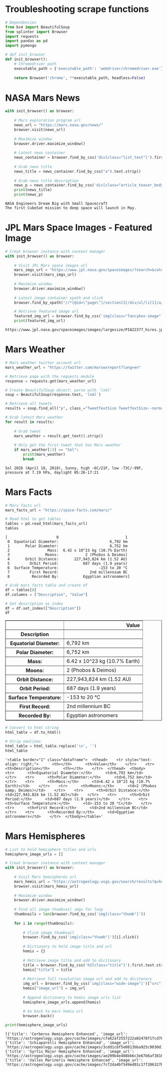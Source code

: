 
# Troubleshooting scrape functions


```python
# Dependencies
from bs4 import BeautifulSoup
from splinter import Browser
import requests
import pandas as pd
import pymongo
```


```python
# def init_browser
def init_browser():
    # Chromedriver path
    executable_path = {'executable_path': 'webdriver/chromedriver.exe'}
    
    return Browser('chrome', **executable_path, headless=False)
```

# NASA Mars News


```python
with init_browser() as browser:
    
    # Mars exploration program url
    news_url = "https://mars.nasa.gov/news/"
    browser.visit(news_url)
    
    # Maximize window
    browser.driver.maximize_window()
    
    # Latest news container
    news_container = browser.find_by_css('div[class="list_text"]').first
    
    # Grab news title
    news_title = news_container.find_by_css("a").text.strip()
    
    # Grab news title description
    news_p = news_container.find_by_css('div[class="article_teaser_body"]').text.strip()
    print(news_title)
    print(news_p)
```

    NASA Engineers Dream Big with Small Spacecraft
    The first CubeSat mission to deep space will launch in May.
    

# JPL Mars Space Images - Featured Image


```python
# Creat browser instance with context manager
with init_browser() as browser:
    
    # Visit JPL Mars space images url
    mars_imgs_url = "https://www.jpl.nasa.gov/spaceimages/?search=&category=Mars"
    browser.visit(mars_imgs_url)
    
    # Maximize window
    browser.driver.maximize_window()
    
    # Latest image container xpath and click
    browser.find_by_xpath("//*[@id=\"page\"]/section[3]/div/ul/li[1]/a/div").click()

    # Retrieve featured image url
    featured_img_url = browser.find_by_css('img[class="fancybox-image"]')["src"]
    print(featured_img_url)
```

    https://www.jpl.nasa.gov/spaceimages/images/largesize/PIA22377_hires.jpg
    

# Mars Weather


```python
# Mars weather twitter account url
mars_weather_url = "https://twitter.com/marswxreport?lang=en"

# Retrieve page with the requests module
response = requests.get(mars_weather_url)

# Create BeautifulSoup object; parse with 'lxml'
soup = BeautifulSoup(response.text, 'lxml')
```


```python
# Retrieve all tweets
results = soup.find_all("p", class_="TweetTextSize TweetTextSize--normal js-tweet-text tweet-text")
```


```python
# Grab latest Mars weather
for result in results:
    
    # Grab tweet
    mars_weather = result.get_text().strip()
    
    # Only get the first tweet that has Mars weather
    if mars_weather[:3] == "Sol":
        print(mars_weather)        
        break
```

    Sol 2026 (April 18, 2018), Sunny, high -6C/21F, low -73C/-99F, pressure at 7.19 hPa, daylight 05:26-17:21
    

# Mars Facts


```python
# Mars facts url
mars_facts_url = "https://space-facts.com/mars/"

# Read html to get tables
tables = pd.read_html(mars_facts_url)
tables
```




    [                      0                              1
     0  Equatorial Diameter:                       6,792 km
     1       Polar Diameter:                       6,752 km
     2                 Mass:  6.42 x 10^23 kg (10.7% Earth)
     3                Moons:            2 (Phobos & Deimos)
     4       Orbit Distance:       227,943,824 km (1.52 AU)
     5         Orbit Period:           687 days (1.9 years)
     6  Surface Temperature:                  -153 to 20 °C
     7         First Record:              2nd millennium BC
     8          Recorded By:           Egyptian astronomers]




```python
# Grab mars facts table and create df
df = tables[0]
df.columns = ["Description", "Value"]

# Set description as index
df = df.set_index(["Description"])
df
```




<div>
<style>
    .dataframe thead tr:only-child th {
        text-align: right;
    }

    .dataframe thead th {
        text-align: left;
    }

    .dataframe tbody tr th {
        vertical-align: top;
    }
</style>
<table border="1" class="dataframe">
  <thead>
    <tr style="text-align: right;">
      <th></th>
      <th>Value</th>
    </tr>
    <tr>
      <th>Description</th>
      <th></th>
    </tr>
  </thead>
  <tbody>
    <tr>
      <th>Equatorial Diameter:</th>
      <td>6,792 km</td>
    </tr>
    <tr>
      <th>Polar Diameter:</th>
      <td>6,752 km</td>
    </tr>
    <tr>
      <th>Mass:</th>
      <td>6.42 x 10^23 kg (10.7% Earth)</td>
    </tr>
    <tr>
      <th>Moons:</th>
      <td>2 (Phobos &amp; Deimos)</td>
    </tr>
    <tr>
      <th>Orbit Distance:</th>
      <td>227,943,824 km (1.52 AU)</td>
    </tr>
    <tr>
      <th>Orbit Period:</th>
      <td>687 days (1.9 years)</td>
    </tr>
    <tr>
      <th>Surface Temperature:</th>
      <td>-153 to 20 °C</td>
    </tr>
    <tr>
      <th>First Record:</th>
      <td>2nd millennium BC</td>
    </tr>
    <tr>
      <th>Recorded By:</th>
      <td>Egyptian astronomers</td>
    </tr>
  </tbody>
</table>
</div>




```python
# Convert to html string
html_table = df.to_html()

# Strip newlines
html_table = html_table.replace('\n', '')
html_table
```




    '<table border="1" class="dataframe">  <thead>    <tr style="text-align: right;">      <th></th>      <th>Value</th>    </tr>    <tr>      <th>Description</th>      <th></th>    </tr>  </thead>  <tbody>    <tr>      <th>Equatorial Diameter:</th>      <td>6,792 km</td>    </tr>    <tr>      <th>Polar Diameter:</th>      <td>6,752 km</td>    </tr>    <tr>      <th>Mass:</th>      <td>6.42 x 10^23 kg (10.7% Earth)</td>    </tr>    <tr>      <th>Moons:</th>      <td>2 (Phobos &amp; Deimos)</td>    </tr>    <tr>      <th>Orbit Distance:</th>      <td>227,943,824 km (1.52 AU)</td>    </tr>    <tr>      <th>Orbit Period:</th>      <td>687 days (1.9 years)</td>    </tr>    <tr>      <th>Surface Temperature:</th>      <td>-153 to 20 °C</td>    </tr>    <tr>      <th>First Record:</th>      <td>2nd millennium BC</td>    </tr>    <tr>      <th>Recorded By:</th>      <td>Egyptian astronomers</td>    </tr>  </tbody></table>'



# Mars Hemispheres


```python
# List to hold hemisphere titles and urls
hemisphere_image_urls = []

# Creat browser instance with context manager
with init_browser() as browser:
    
    # Visit Mars hemispheres url
    mars_hemis_url = "https://astrogeology.usgs.gov/search/results?q=hemisphere+enhanced&k1=target&v1=Mars"
    browser.visit(mars_hemis_url)
    
    # Maximize window
    browser.driver.maximize_window()
    
    # Find all image thumbnail imgs for loop
    thumbnails = len(browser.find_by_css('img[class="thumb"]'))
    
    for i in range(thumbnails):
            
        # Click image thumbnail
        browser.find_by_css('img[class="thumb"]')[i].click()
        
        # Dictionary to hold image title and url
        hemis = {}
        
        # Retrieve image title and add to dicitonary
        title = browser.find_by_css('h2[class="title"]').first.text.strip()
        hemis["title"] = title
    
        # Retrieve full resolution image url and add to dicitonary
        img_url = browser.find_by_css('img[class="wide-image"]')["src"]
        hemis["image_url"] = img_url
        
        # Append dictionary to hemis image urls list
        hemisphere_image_urls.append(hemis)
        
        # Go back to mars hemis url
        browser.back()

print(hemisphere_image_urls)
```

    [{'title': 'Cerberus Hemisphere Enhanced', 'image_url': 'https://astrogeology.usgs.gov/cache/images/cfa62af2557222a02478f1fcd781d445_cerberus_enhanced.tif_full.jpg'}, {'title': 'Schiaparelli Hemisphere Enhanced', 'image_url': 'https://astrogeology.usgs.gov/cache/images/3cdd1cbf5e0813bba925c9030d13b62e_schiaparelli_enhanced.tif_full.jpg'}, {'title': 'Syrtis Major Hemisphere Enhanced', 'image_url': 'https://astrogeology.usgs.gov/cache/images/ae209b4e408bb6c3e67b6af38168cf28_syrtis_major_enhanced.tif_full.jpg'}, {'title': 'Valles Marineris Hemisphere Enhanced', 'image_url': 'https://astrogeology.usgs.gov/cache/images/7cf2da4bf549ed01c17f206327be4db7_valles_marineris_enhanced.tif_full.jpg'}]
    
